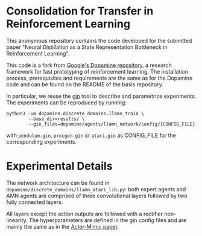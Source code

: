 
# Consolidation for Transfer in Reinforcement Learning

This anonymous repository contains the code developed for the submitted paper "Neural Distillation as a State Representation Bottleneck in Reinforcement Learning".

This code is a fork from [Google's Dopamine repository](dopamine), a research framework for fast prototyping of reinforcement learning.
The installation process, prerequisites and requirements are the same as for the Dopamine code and can be found on the README of the basis repository.

In particular, we reuse the [gin](gin-config) tool to describe and parametrize experiments.
The experiments can be reproduced by running:

```
python3 -um dopamine.discrete_domains.llamn_train \
        --base_dir=results/ \
        --gin_files=dopamine/agents/llamn_network/config/{CONFIG_FILE}
```
with `pendulum.gin`, `procgen.gin` or `atari.gin` as CONFIG_FILE for the corresponding experiments.


# Experimental Details

The network architecture can be found in `dopamine/discrete_domains/llamn_atari_lib.py`: both expert agents and AMN agents are comprised of three convolutional layers followed by two fully connected layers.

All layers except the action outputs are followed with a rectifier non-linearity.
The hyperparameters are defined in the gin config files and are mainly the same as in the [Actor-Mimic paper](AMN).


[dopamine]: https://github.com/google/dopamine
[AMN]: https://arxiv.org/abs/1511.06342
[gin-config]: https://github.com/google/gin-config
[paper_link]:https://
